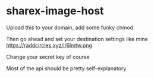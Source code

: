 # sharex-image-host
Upload this to your domain, add some funky chmod

Then go ahead and set your destination settings like mine https://raddcircles.xyz/i/6lmtw.png

Change your secret key of course

Most of the api should be pretty self-explanatory
